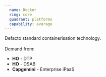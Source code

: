 ```yaml
---
  name: Docker
  ring: core
  quadrant: platforms
  capability: average
---
```

Defacto standard containerisation technology.
<br/><br/>Demand from: <ul><li><strong>HO</strong> - DTP</li><li><strong>HO</strong> - DSAB</li><li><strong>Capgemini</strong> - Enterprise iPaaS</li></ul>
